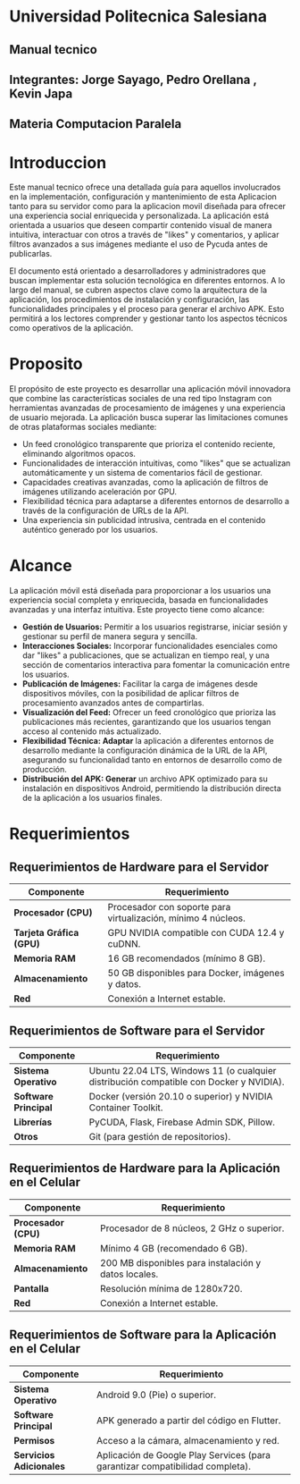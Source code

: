 # Universidad Politecnica Salesiana
## Manual tecnico
## Integrantes: Jorge Sayago, Pedro Orellana , Kevin Japa
## Materia Computacion Paralela

# Introduccion
Este manual tecnico ofrece una detallada guía para aquellos involucrados en la implementación, configuración y mantenimiento de esta  Aplicacion tanto para su servidor como para la aplicacion movil diseñada para ofrecer una experiencia social enriquecida y personalizada. La aplicación está orientada a usuarios que deseen compartir contenido visual de manera intuitiva, interactuar con otros a través de "likes" y comentarios, y aplicar filtros avanzados a sus imágenes mediante el uso de Pycuda antes de publicarlas.

El documento está orientado a desarrolladores y administradores que buscan implementar esta solución tecnológica en diferentes entornos. A lo largo del manual, se cubren aspectos clave como la arquitectura de la aplicación, los procedimientos de instalación y configuración, las funcionalidades principales y el proceso para generar el archivo APK. Esto permitirá a los lectores comprender y gestionar tanto los aspectos técnicos como operativos de la aplicación.

# Proposito 
El propósito de este proyecto es desarrollar una aplicación móvil innovadora que combine las características sociales de una red tipo Instagram con herramientas avanzadas de procesamiento de imágenes y una experiencia de usuario mejorada. La aplicación busca superar las limitaciones comunes de otras plataformas sociales mediante:

- Un feed cronológico transparente que prioriza el contenido reciente, eliminando algoritmos opacos.
- Funcionalidades de interacción intuitivas, como "likes" que se actualizan automáticamente y un sistema de comentarios fácil de gestionar.
- Capacidades creativas avanzadas, como la aplicación de filtros de imágenes utilizando aceleración por GPU.
- Flexibilidad técnica para adaptarse a diferentes entornos de desarrollo a través de la configuración de URLs de la API.
- Una experiencia sin publicidad intrusiva, centrada en el contenido auténtico generado por los usuarios.

# Alcance 
La aplicación móvil está diseñada para proporcionar a los usuarios una experiencia social completa y enriquecida, basada en funcionalidades avanzadas y una interfaz intuitiva. Este proyecto tiene como alcance:
- **Gestión de Usuarios:** Permitir a los usuarios registrarse, iniciar sesión y gestionar su perfil de manera segura y sencilla.
- **Interacciones Sociales:** Incorporar funcionalidades esenciales como dar "likes" a publicaciones, que se actualizan en tiempo real, y una sección de comentarios interactiva para fomentar la comunicación entre los usuarios.
- **Publicación de Imágenes:** Facilitar la carga de imágenes desde dispositivos móviles, con la posibilidad de aplicar filtros de procesamiento avanzados antes de compartirlas.
- **Visualización del Feed:** Ofrecer un feed cronológico que prioriza las publicaciones más recientes, garantizando que los usuarios tengan acceso al contenido más actualizado.
- **Flexibilidad Técnica: Adaptar** la aplicación a diferentes entornos de desarrollo mediante la configuración dinámica de la URL de la API, asegurando su funcionalidad tanto en entornos de desarrollo como de producción.
- **Distribución del APK: Generar** un archivo APK optimizado para su instalación en dispositivos Android, permitiendo la distribución directa de la aplicación a los usuarios finales.

# Requerimientos

## Requerimientos de Hardware para el Servidor

| **Componente**            | **Requerimiento**                                              |
|---------------------------|----------------------------------------------------------------|
| **Procesador (CPU)**      | Procesador con soporte para virtualización, mínimo 4 núcleos.  |
| **Tarjeta Gráfica (GPU)** | GPU NVIDIA compatible con CUDA 12.4 y cuDNN.                   |
| **Memoria RAM**           | 16 GB recomendados (mínimo 8 GB).                              |
| **Almacenamiento**        | 50 GB disponibles para Docker, imágenes y datos.               |
| **Red**                   | Conexión a Internet estable.                                   |

## Requerimientos de Software para el Servidor

| **Componente**        | **Requerimiento**                                                                       |
|-----------------------|-----------------------------------------------------------------------------------------|
| **Sistema Operativo** | Ubuntu 22.04 LTS, Windows 11 (o cualquier distribución compatible con Docker y NVIDIA). |
| **Software Principal**| Docker (versión 20.10 o superior) y NVIDIA Container Toolkit.                           |
| **Librerías**         | PyCUDA, Flask, Firebase Admin SDK, Pillow.                                              |
| **Otros**             | Git (para gestión de repositorios).                                                     |

## Requerimientos de Hardware para la Aplicación en el Celular

| **Componente**       | **Requerimiento**                                      |
|-----------------------|-------------------------------------------------------|
| **Procesador (CPU)**  | Procesador de 8 núcleos, 2 GHz o superior.            |
| **Memoria RAM**       | Mínimo 4 GB (recomendado 6 GB).                       |
| **Almacenamiento**    | 200 MB disponibles para instalación y datos locales.  |
| **Pantalla**          | Resolución mínima de 1280x720.                        |
| **Red**               | Conexión a Internet estable.                         |

## Requerimientos de Software para la Aplicación en el Celular

| **Componente**            | **Requerimiento**                                                                 |
|---------------------------|-----------------------------------------------------------------------------------|
| **Sistema Operativo**     | Android 9.0 (Pie) o superior.                                                     |
| **Software Principal**    | APK generado a partir del código en Flutter.                                      |
| **Permisos**              | Acceso a la cámara, almacenamiento y red.                                         |
| **Servicios Adicionales** | Aplicación de Google Play Services (para garantizar compatibilidad completa).     |


